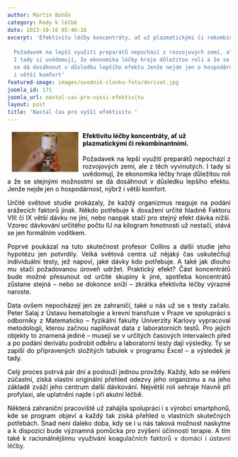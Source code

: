 ```yaml
---
author: Martin Bohůn
category: Rady k léčbě
date: 2013-10-16 05:46:18
excerpt: 'Efektivitu léčby koncentráty, ať už plazmatickými či rekombinantními

  Požadavek na lepší využití preparátů nepochází z rozvojových zemí, ale z těch vyvinutých
  I tady si uvědomují, že ekonomika léčby hraje důležitou roli a že se stejnými možnostmi
  se dá dosáhnout v důsledku lepšího efektu Jenže nejde jen o hospodárnost, nýbrž
  i větší komfort'
featured-image: images/uvodnik-clanku-foto/derivat.jpg
joomla_id: 171
joomla_url: nastal-cas-pro-vyssi-efektivitu
layout: post
title: 'Nastal čas pro vyšší efektivitu '
---
```


<h4 style="text-align: left;"><img src="images/uvodnik-clanku-foto/derivat.jpg" border="0" width="150" height="90" style="float: left; margin-left: 10px; margin-right: 10px;" /><span style="color: #000000;">Efektivitu léčby koncentráty, ať už plazmatickými či rekombinantními.</span></h4>
<p style="text-align: justify;"><span style="color: #000000;">Požadavek na lepší využití preparátů nepochází z rozvojových zemí, ale z těch vyvinutých. I tady si uvědomují, že ekonomika léčby hraje důležitou roli a že se stejnými možnostmi se dá dosáhnout v důsledku lepšího efektu. Jenže nejde jen o hospodárnost, nýbrž i větší komfort.</span></p>

<p style="text-align: justify;"><span style="color: #000000;">Určité světové studie prokázaly, že každý organizmus reaguje na podání srážecích faktorů jinak. Někdo potřebuje k dosažení určité hladině Faktoru VIII či IX větší dávku ne jiní, nebo naopak stačí pro stejný efekt dávka nižší. Vzorec dávkování určitého počtu IU na kilogram hmotnosti už nestačí, stává se jen formálním vodítkem.</span></p>
<p style="text-align: justify;"><span style="color: #000000;">Poprvé poukázal na tuto skutečnost profesor Collins a další studie jeho hypotézu jen potvrdily. Velká světová centra už nějaký čas uskutečňují individuální testy, jež napoví, jaké dávky kdo potřebuje. A také jak dlouho mu stačí požadovanou úroveň udržet. Praktický efekt? Část koncentrátů bude možné přesunout od určité skupiny k jiné, spotřeba koncentrátů zůstane stejná – nebo se dokonce sníží – zkrátka efektivita léčby výrazně naroste.</span></p>
<p style="text-align: justify;"><span style="color: #000000;">Data ovšem nepocházejí jen ze zahraničí, také u nás už se s testy začalo. Peter Salaj z Ústavu hematologie a krevní transfuze v Praze ve spolupráci s odborníky z Matematicko – fyzikální fakulty Univerzity Karlovy vypracoval metodologii, kterou začnou naplňovat data z laboratorních testů. Pro jejich objekty to znamená jediné – musejí se v určitých časových intervalech před a po podání derivátu podrobit odběru a laboratorní testy dají výsledky. Ty se zapíší do připravených složitých tabulek v programu Excel – a výsledek je tady.</span></p>
<p style="text-align: justify;"><span style="color: #000000;">Celý proces potrvá pár dní a poslouží jednou provždy. Každý, kdo se měření zúčastní, získá vlastní originální přehled odezvy jeho organizmu a na jeho základě zváží jeho centrum další dávkování. Největší roli sehraje hlavně při profylaxi, ale uplatnění najde i při akutní léčbě.</span></p>
<p style="text-align: justify;"><span style="color: #000000;">Některá zahraniční pracoviště už zahájila spolupráci i s výrobci smartphonů, kde se program objeví a každý tak získá přehled o vlastních skutečných potřebách. Snad není daleko doba, kdy se i u nás taková možnost naskytne a k dispozici bude významná pomůcka pro zvýšení účinnosti terapie. A tím také k racionálnějšímu využívání koag</span>ulačních faktorů v domácí i ústavní léčby.</p>